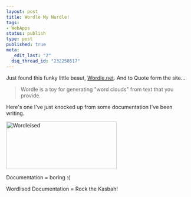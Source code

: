 ```yaml
--- 
layout: post
title: Wordle My Nurdle!
tags: 
- WebApps
status: publish
type: post
published: true
meta: 
  _edit_last: "2"
  dsq_thread_id: "232258517"
---
```

Just found this funky little beaut, <a href="http://wordle.net/">Wordle.net</a>. And to Quote form the site...

> Wordle is a toy for generating "word clouds" from text that you provide.

Here's one I've just knocked up from some documentation I've been writing.

<a href="http://www.craig-russell.co.uk/wp-content/uploads/2008/09/pwm.jpg"><img class="aligncenter size-medium wp-image-10" title="pwm" src="http://www.craig-russell.co.uk/wp-content/uploads/2008/09/pwm-300x129.jpg" alt="Wordleised" width="300" height="129" /></a>

Documentation = boring :(

Wordlised Documentation = Rock the Kasbah!

